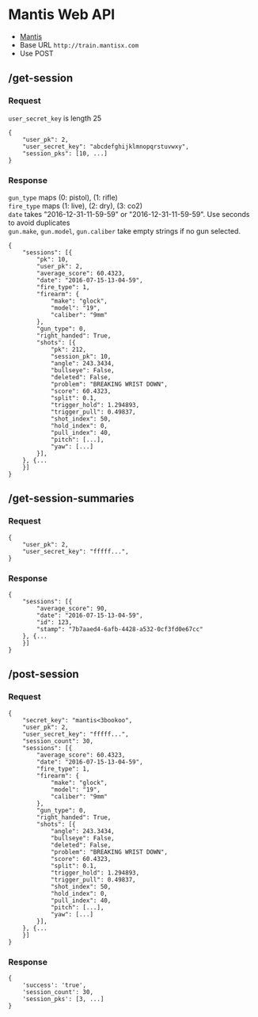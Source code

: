# Mantis Web API

- [Mantis](http://train.mantisx.com)
- Base URL `http://train.mantisx.com`
- Use POST

## /get-session

### Request
`user_secret_key` is length 25
```
{
	"user_pk": 2,
	"user_secret_key": "abcdefghijklmnopqrstuvwxy",
	"session_pks": [10, ...]
}
```

### Response
`gun_type` maps (0: pistol), (1: rifle)  
`fire_type` maps (1: live), (2: dry), (3: co2)  
`date` takes "2016-12-31-11-59-59" or "2016-12-31-11-59-59". Use seconds to avoid duplicates  
`gun.make`, `gun.model`, `gun.caliber` take empty strings if no gun selected.
```
{
	"sessions": [{
		"pk": 10,
		"user_pk": 2,
		"average_score": 60.4323,
		"date": "2016-07-15-13-04-59",
		"fire_type": 1,
		"firearm": {
			"make": "glock",
			"model": "19",
			"caliber": "9mm"
		},
		"gun_type": 0,
		"right_handed": True,
		"shots": [{
			"pk": 212,
			"session_pk": 10,
			"angle": 243.3434,
			"bullseye": False,
			"deleted": False,
			"problem": "BREAKING WRIST DOWN",
			"score": 60.4323,
			"split": 0.1,
			"trigger_hold": 1.294893,
			"trigger_pull": 0.49837,
			"shot_index": 50,
			"hold_index": 0,
			"pull_index": 40,
			"pitch": [...],
			"yaw": [...]
		}],
	}, {...
	}]
}
```

## /get-session-summaries

### Request
```
{
	"user_pk": 2,
	"user_secret_key": "fffff...",
}
```

### Response
```
{
	"sessions": [{
		"average_score": 90,
		"date": "2016-07-15-13-04-59",
		"id": 123,
		"stamp": "7b7aaed4-6afb-4428-a532-0cf3fd0e67cc"
	}, {...
	}]
}
```

## /post-session

### Request
```
{
	"secret_key": "mantis<3bookoo",
	"user_pk": 2,
	"user_secret_key": "fffff...",
	"session_count": 30,
	"sessions": [{
		"average_score": 60.4323,
		"date": "2016-07-15-13-04-59",
		"fire_type": 1,
		"firearm": {
			"make": "glock",
			"model": "19",
			"caliber": "9mm"
		},
		"gun_type": 0,
		"right_handed": True,
		"shots": [{
			"angle": 243.3434,
			"bullseye": False,
			"deleted": False,
			"problem": "BREAKING WRIST DOWN",
			"score": 60.4323,
			"split": 0.1,
			"trigger_hold": 1.294893,
			"trigger_pull": 0.49837,
			"shot_index": 50,
			"hold_index": 0,
			"pull_index": 40,
			"pitch": [...],
			"yaw": [...]
		}],
	}, {...
	}]
}
```

### Response
```
{
	'success': 'true', 
	'session_count': 30, 
	'session_pks': [3, ...]
}
```
